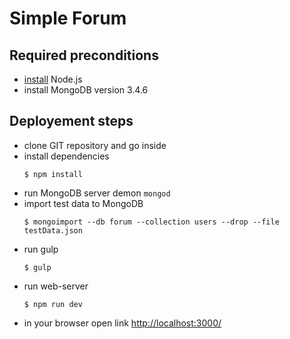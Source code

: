 # Simple Forum

## Required preconditions

* [install](https://howtonode.org/how-to-install-nodejs) Node.js
* install MongoDB version 3.4.6

## Deployement steps

* clone GIT repository and go inside
* install dependencies
    ```
    $ npm install
    ```
* run MongoDB server demon `mongod`
* import test data to MongoDB
    ```
    $ mongoimport --db forum --collection users --drop --file testData.json
    ```
* run gulp
    ```
    $ gulp
    ```
* run web-server
    ```
    $ npm run dev
    ```
* in your browser open link [http://localhost:3000/](http://localhost:3000/)
